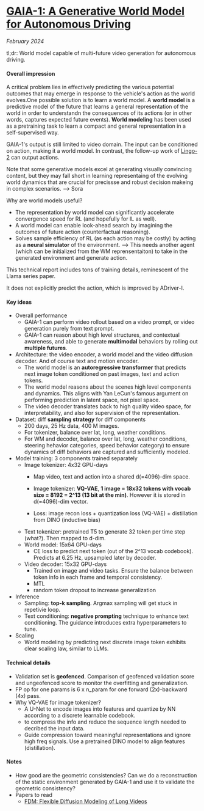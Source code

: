 # [GAIA-1: A Generative World Model for Autonomous Driving](https://arxiv.org/abs/2309.17080)

_February 2024_

tl;dr: World model capable of multi-future video generation for autonomous driving.

#### Overall impression
A critical problem lies in effectively predicting the various potential outcomes that may emerge in response to the vehicle's action as the world evolves.One possible solution is to learn a world model. A **world model** is a predictive model of the future that learns a general representation of the world in order to understandn the consequences of its actions (or in other words, captures expected future events). **World modeling** has been used as a pretraining task to learn a compact and general representation in a self-supervised way. 

GAIA-1's output is still limited to video domain. The input can be conditioned on action, making it a world model. In contrast, the follow-up work of [Lingo-2](lingo2.md) can output actions.

Note that some generative models excel at generating visually convincing content, but they may fall short in learning representaing of the evolving world dynamics that are crucial for precissse and robust decision makeing in complex scenarios. --> Sora

Why are world models useful?

* The representation by world model can significantly accelerate convergence speed for RL (and hopefully for IL as well).
* A world model can enable look-ahead search by imagining the outcomes of future action (counterfactual reasoning).
* Solves sample efficiency of RL (as each action may be costly) by acting as a **neural simulator** of the environment. --> This needs another agent (which can be initialized from the WM reprensentaiton) to take in the generated environment and generate action.

This technical report includes tons of training details, reminescent of the Llama series paper.

It does not explicitly predict the action, which is improved by ADriver-I.

#### Key ideas
- Overall performance
	- GAIA-1 can perform video rollout based on a video prompt, or video generation purely from text prompt.
	- GAIA-1 can reason about high level structures, and contextual awareness, and able to generate **multimodal** behaviors by rolling out **multiple futures**. 
- Architecture: the video encoder, a world model and the video diffusion decoder. And of course text and motion encoder.
	- The world model is an **autoregressive transformer** that predicts next image token conditioned on past images, text and action tokens.
	- The world model reasons about the scenes high level components and dynamics. This aligns with Yan LeCun's famous argument on performing prediction in latent space, not pixel space.
	- The video decoder translates back to high quality video space, for interpretability, and also for supervision of the representation.
- Dataset: diff **sampling strategy** for diff components
	- 200 days, 25 Hz data, 400 M images.
	- For tokenizer, balance over lat, long, weather conditions.
	- For WM and decoder, balance over lat, long, weather conditions, steering hehavior categories, speed behavior category) to ensure dynamics of diff behaviors are captured and sufficiently modeled.
- Model training: 3 components trained separately
	- Image tokenizer: 4x32 GPU-days
		- Map video, text and action into a shared d(=4096)-dim space. 
		- Image tokenizer: **VQ-VAE**, **1 image = 18x32 tokens with vocab size = 8192 = 2^13 (13 bit at the min)**. However it is stored in d(=4096)-dim vector. 

		- Loss: image recon loss + quantization loss (VQ-VAE) + distillation from DINO (inductive bias)
	- Text tokenizer: pretrained T5 to generate 32 token per time step (what?). Then mapped to d-dim.
	- World model: 15x64 GPU-days
		- CE loss to predict next token (out of the 2^13 vocab codebook). Predicts at 6.25 Hz, upsampled later by decoder. 
	- Video decoder: 15x32 GPU-days
		- Trained on image and video tasks. Ensure the balance between token info in each frame and temporal consistency.
		- MTL
		- random token dropout to increase generalization
- Inference
	- Sampling: **top-k sampling**. Argmax sampling will get stuck in repetivie loop.
	- Text conditioning: **negative prompting** technique to enhance text conditioning. The guidance introduces extra hyperparameters to tune. 
- Scaling
	- World modeling by predicting next discrete image token exhibits clear scaling law, similar to LLMs.

#### Technical details
- Validation set is **geofenced**. Comparison of geofenced validation score and ungeofenced score to monitor the overfitting and generalization.
- FP op for one params is 6 x n_param for one forward (2x)-backward (4x) pass.
- Why VQ-VAE for image tokenizer?
	- A U-Net to encode images into features and quantize by NN according to a discrete learnable codebook. 
	- to compress the info and reduce the sequence length needed to decribed the input data. 
	- Guide compression toward meaningful representations and ignore high freq signals. Use a pretrained DINO model to align features (distillation).

#### Notes
- How good are the geometric consistencies? Can we do a reconstruction of the static environment generated by GAIA-1 and use it to validate the geometric consistency?
- Papers to read
	- [FDM: Flexible Diffusion Modeling of Long Videos](https://arxiv.org/abs/2205.11495)